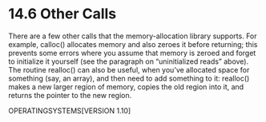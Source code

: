 # 14.6 Other Calls  

There are a few other calls that the memory-allocation library supports. For example, calloc() allocates memory and also zeroes it before returning; this prevents some errors where you assume that memory is zeroed and forget to initialize it yourself (see the paragraph on “uninitialized reads” above). The routine realloc() can also be useful, when you’ve allocated space for something (say, an array), and then need to add something to it: realloc() makes a new larger region of memory, copies the old region into it, and returns the pointer to the new region.  

OPERATINGSYSTEMS[VERSION 1.10]  

